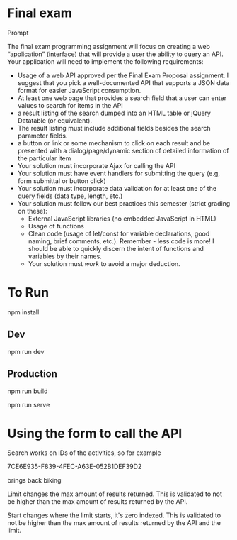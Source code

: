 # Final exam

Prompt

The final exam programming assignment will focus on creating a web “application” (interface) that will provide a user the ability to query an API. Your application will need to implement the following requirements:

- Usage of a web API approved per the Final Exam Proposal assignment. I suggest that you pick a well-documented API that
supports a JSON data format for easier JavaScript consumption.
- At least one web page that provides
a search field that a user can enter values to search for items in the API
- a result listing of the search dumped into an HTML table or jQuery Datatable (or
equivalent).
- The result listing must include additional fields besides the search
parameter fields.
- a button or link or some mechanism to click on each result and be presented
with a dialog/page/dynamic section of detailed information of the particular item
- Your solution must incorporate Ajax for calling the API
- Your solution must have event handlers for submitting the query (e.g, form submittal or button click)
- Your solution must incorporate data validation for at least one of the query fields (data type, length, etc.)
- Your solution must follow our best practices this semester (strict grading on these):
  - External JavaScript libraries (no embedded JavaScript in HTML)
  - Usage of functions
  - Clean code (usage of let/const for variable declarations, good naming, brief comments, etc.). Remember - less code is more! I should be able to quickly discern the intent of functions and variables by their names.
  - Your solution must _work_ to avoid a major deduction.

# To Run

npm install

## Dev

npm run dev

## Production

npm run build

npm run serve

# Using the form to call the API

Search works on IDs of the activities, so for example

7CE6E935-F839-4FEC-A63E-052B1DEF39D2

brings back biking

Limit changes the max amount of results returned. This is validated to not be higher than the max amount of results returned by the API.

Start changes where the limit starts, it's zero indexed. This is validated to not be higher than the max amount of results returned by the API and the limit.